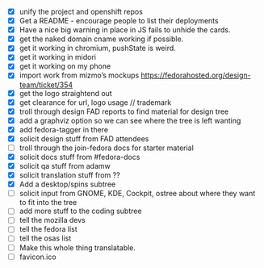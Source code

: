 - [X] unify the project and openshift repos
- [X] Get a README - encourage people to list their deployments
- [X] Have a nice big warning in place in JS fails to unhide the cards.
- [X] get the naked domain cname working if possible.
- [X] get it working in chromium, pushState is weird.
- [X] get it working in midori
- [X] get it working on my phone
- [X] import work from mizmo’s mockups https://fedorahosted.org/design-team/ticket/354
- [X] get the logo straightend out
- [X] get clearance for url, logo usage // trademark
- [X] troll through design FAD reports to find material for design tree
- [X] add a graphviz option so we can see where the tree is left wanting
- [X] add fedora-tagger in there
- [X] solicit design stuff from FAD attendees
- [ ] troll through the join-fedora docs for starter material
- [X] solicit docs stuff from #fedora-docs
- [X] solicit qa stuff from adamw
- [X] solicit translation stuff from ??
- [X] Add a desktop/spins subtree
- [ ] solicit input from GNOME, KDE, Cockpit, ostree about where they want to fit into the tree
- [ ] add more stuff to the coding subtree
- [ ] tell the mozilla devs
- [ ] tell the fedora list
- [ ] tell the osas list
- [ ] Make this whole thing translatable.
- [ ] favicon.ico
